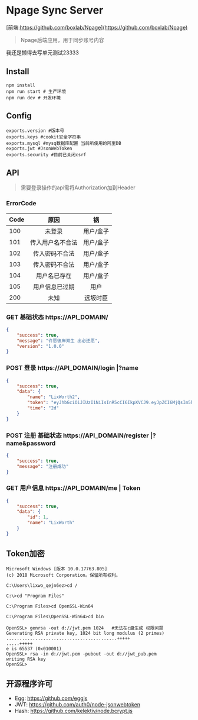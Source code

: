 # Npage Sync Server

[前端:https://github.com/boxlab/Npage](https://github.com/boxlab/Npage)

> Npage后端应用，用于同步账号内容

我还是懒得去写单元测试23333
## Install

```
npm install
npm run start # 生产环境
npm run dev # 开发环境
```

## Config
``` 
exports.version #版本号
exports.keys #cookit安全字符串
exports.mysql #mysq数据库配置 当前所使用的阿里DB
exports.jwt #JsonWebToken
exports.security #目前已关闭csrf
```

## API
> 需要登录操作的api需将Authorization加到Header 


### ErrorCode
| Code | 原因 | 锅 |
| :-----| :----: | :----: |
| 100 | 未登录 | 用户/盒子 |
| 101 | 传入用户名不合法 | 用户/盒子 |
| 102 | 传入密码不合法 | 用户/盒子 |
| 103 | 传入密码不合法 | 用户/盒子 |
| 104 | 用户名已存在 | 用户/盒子 |
| 105 | 用户信息已过期 | 用户 |
| 200 | 未知 | 远坂时臣 |

### GET 基础状态 https://API_DOMAIN/
```json
{
    "success": true,
    "message": "许愿彼岸双生 出必还愿",
    "version": "1.0.0"
}
```

### POST 登录 https://API_DOMAIN/login    |?name

```json
{
    "success": true,
    "data": {
        "name": "LixWorth2",
        "token": "eyJhbGciOiJIUzI1NiIsInR5cCI6IkpXVCJ9.eyJpZCI6MjQsIm5hbWUiOiJMaXhXb3J0aDIiLCJpYXQiOjE1NzIwNzQ3MTIsImV4cCI6MTU3MjI0NzUxMn0.dzMJsPqD26KxHUPPCURIVVZMMQUPTz0aPo83TWc5_Co",
        "time": "2d"
    }
}
```

### POST 注册 基础状态 https://API_DOMAIN/register    |?name&password
```json
{
    "success": true,
    "message": "注册成功"
}
```

### GET 用户信息 https://API_DOMAIN/me    | Token
```json
{
    "success": true,
    "data": {
        "id": 1,
        "name": "LixWorth"
    }
}

```

## Token加密 
``` 
Microsoft Windows [版本 10.0.17763.805]
(c) 2018 Microsoft Corporation。保留所有权利。

C:\Users\lixwo_qejn6ez>cd /

C:\>cd "Program Files"

C:\Program Files>cd OpenSSL-Win64

C:\Program Files\OpenSSL-Win64>cd bin

OpenSSL> genrsa -out d://jwt.pem 1024   #无法在c盘生成 权限问题
Generating RSA private key, 1024 bit long modulus (2 primes)
..........................................+++++
.....+++++
e is 65537 (0x010001)
OpenSSL> rsa -in d://jwt.pem -pubout -out d://jwt_pub.pem
writing RSA key
OpenSSL>
```

## 开源程序许可
* Egg: https://github.com/eggjs
* JWT: https://github.com/auth0/node-jsonwebtoken
* Hash: https://github.com/kelektiv/node.bcrypt.js
